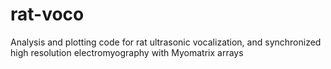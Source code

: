 # rat-voco
Analysis and plotting code for rat ultrasonic vocalization, and synchronized high resolution electromyography with Myomatrix arrays
